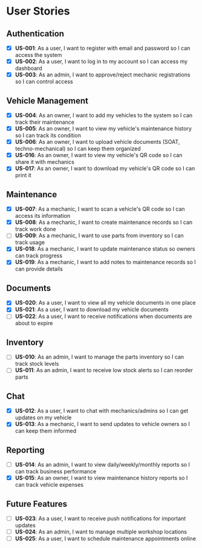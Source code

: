 # User Stories

## Authentication
- [x] **US-001**: As a user, I want to register with email and password so I can access the system
- [x] **US-002**: As a user, I want to log in to my account so I can access my dashboard
- [x] **US-003**: As an admin, I want to approve/reject mechanic registrations so I can control access

## Vehicle Management
- [x] **US-004**: As an owner, I want to add my vehicles to the system so I can track their maintenance
- [x] **US-005**: As an owner, I want to view my vehicle's maintenance history so I can track its condition
- [x] **US-006**: As an owner, I want to upload vehicle documents (SOAT, techno-mechanical) so I can keep them organized
- [x] **US-016**: As an owner, I want to view my vehicle's QR code so I can share it with mechanics
- [x] **US-017**: As an owner, I want to download my vehicle's QR code so I can print it

## Maintenance
- [x] **US-007**: As a mechanic, I want to scan a vehicle's QR code so I can access its information
- [x] **US-008**: As a mechanic, I want to create maintenance records so I can track work done
- [ ] **US-009**: As a mechanic, I want to use parts from inventory so I can track usage
- [x] **US-018**: As a mechanic, I want to update maintenance status so owners can track progress
- [x] **US-019**: As a mechanic, I want to add notes to maintenance records so I can provide details

## Documents
- [x] **US-020**: As a user, I want to view all my vehicle documents in one place
- [x] **US-021**: As a user, I want to download my vehicle documents
- [ ] **US-022**: As a user, I want to receive notifications when documents are about to expire

## Inventory
- [ ] **US-010**: As an admin, I want to manage the parts inventory so I can track stock levels
- [ ] **US-011**: As an admin, I want to receive low stock alerts so I can reorder parts

## Chat
- [x] **US-012**: As a user, I want to chat with mechanics/admins so I can get updates on my vehicle
- [x] **US-013**: As a mechanic, I want to send updates to vehicle owners so I can keep them informed

## Reporting
- [ ] **US-014**: As an admin, I want to view daily/weekly/monthly reports so I can track business performance
- [x] **US-015**: As an owner, I want to view maintenance history reports so I can track vehicle expenses

## Future Features
- [ ] **US-023**: As a user, I want to receive push notifications for important updates
- [ ] **US-024**: As an admin, I want to manage multiple workshop locations
- [ ] **US-025**: As a user, I want to schedule maintenance appointments online
